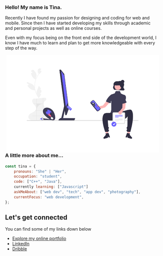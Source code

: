 ### Hello! My name is Tina.

Recently I have found my passion for designing and coding for web and mobile. Since then I have started developing my skills through academic and personal projects as well as online courses.

Even with my focus being on the front end side of the development world, I know I have much to learn and plan to get more knowledgeable with every step of the way.

  <img align="right" alt="GIF" src="/images/undraw_creativity.png" width="500" height="320" />

<br />

### A little more about me...

```javascript
const tina = {
    pronouns: "She" | "Her",
    occupation: "student",
    code: ["C++", "Java"],
    currently learning: ["Javascript"]
    askMeAbout: ["web dev", "tech", "app dev", "photography"],
    currentFocus: "web development",
};
```


## Let's get connected

You can find some of my links down below
* [Explore my online portfolio](https://t-mc-huynh.github.io/tmch-website/)
* [LinkedIn](https://www.linkedin.com/in/tina-huynh-59b433168/)
* [Dribble](https://dribbble.com/tina_mc_h)
